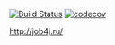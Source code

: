 [![Build Status](https://travis-ci.org/TemaKh/job4j.svg?branch=master)](https://travis-ci.org/TemaKh/job4j)
[![codecov](https://codecov.io/gh/TemaKh/job4j/branch/master/graph/badge.svg)](https://codecov.io/gh/TemaKh/job4j)

http://job4j.ru/